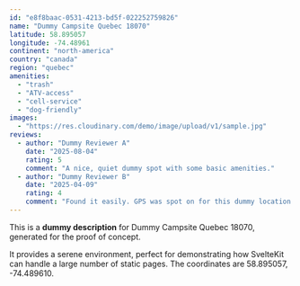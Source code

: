 ```yaml
---
id: "e8f8baac-0531-4213-bd5f-022252759826"
name: "Dummy Campsite Quebec 18070"
latitude: 58.895057
longitude: -74.48961
continent: "north-america"
country: "canada"
region: "quebec"
amenities:
  - "trash"
  - "ATV-access"
  - "cell-service"
  - "dog-friendly"
images:
  - "https://res.cloudinary.com/demo/image/upload/v1/sample.jpg"
reviews:
  - author: "Dummy Reviewer A"
    date: "2025-08-04"
    rating: 5
    comment: "A nice, quiet dummy spot with some basic amenities."
  - author: "Dummy Reviewer B"
    date: "2025-04-09"
    rating: 4
    comment: "Found it easily. GPS was spot on for this dummy location."
---
```


This is a **dummy description** for Dummy Campsite Quebec 18070, generated for the proof of concept.

It provides a serene environment, perfect for demonstrating how SvelteKit can handle a large number of static pages. The coordinates are 58.895057, -74.489610.

